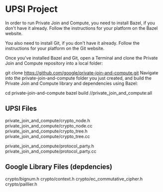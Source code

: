 # UPSI Project

In order to run Private Join and Compute, you need to install Bazel, if you don't have it already. Follow the instructions for your platform on the Bazel website.

You also need to install Git, if you don't have it already. Follow the instructions for your platform on the Git website.

Once you've installed Bazel and Git, open a Terminal and clone the Private Join and Compute repository into a local folder:

git clone https://github.com/google/private-join-and-compute.git
Navigate into the private-join-and-compute folder you just created, and build the Private Join and Compute library and dependencies using Bazel:

cd private-join-and-compute
bazel build //private_join_and_compute:all

## UPSI Files

private_join_and_compute/crypto_node.h
private_join_and_compute/crypto_node.cc
private_join_and_compute/crypto_tree.h
private_join_and_compute/crypto_tree.cc

private_join_and_compute/protocol_party.h
private_join_and_compute/protocol_party.cc

## Google Library Files (depdencies)

crypto/bignum.h
crypto/context.h
crypto/ec_commutative_cipher.h
crypto/paillier.h